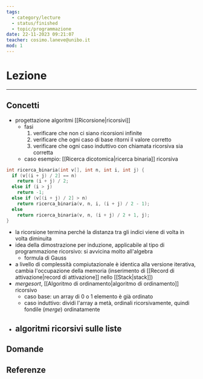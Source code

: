 ```yaml
---
tags:
  - category/lecture
  - status/finished
  - topic/programmazione
date: 22-11-2023 09:21:07
teacher: cosimo.laneve@unibo.it
mod: 1
---
```

# Lezione
---
## Concetti
- progettazione algoritmi [[Ricorsione|ricorsivi]]
	- fasi
		1. verificare che non ci siano ricorsioni infinite
		2. verificare che ogni caso di base ritorni il valore corretto
		3. verificare che ogni caso induttivo con chiamata ricorsiva sia corretta
	- caso esempio: [[Ricerca dicotomica|ricerca binaria]] ricorsiva
```cpp
int ricerca_binaria(int v[], int n, int i, int j) {
  if (v[(i + j) / 2] == n)
    return (i + j) / 2;
  else if (i > j)
    return -1;
  else if (v[(i + j) / 2] > n)
    return ricerca_binaria(v, n, i, (i + j) / 2 - 1);
  else
    return ricerca_binaria(v, n, (i + j) / 2 + 1, j);
}
```
- la ricorsione termina perché la distanza tra gli indici viene di volta in volta diminuita
- idea della dimostrazione per induzione, applicabile al tipo di programmazione ricorsivo: si avvicina molto all'algebra
	- formula di Gauss
- a livello di complessità compiutazionale è identica alla versione iterativa, cambia l'occupazione della memoria (inserimento di [[Record di attivazione|record di attivazione]] nello [[Stack|stack]])
- _mergesort_, [[Algoritmo di ordinamento|algoritmo di ordinamento]] ricorsivo
	- caso base: un array di 0 o 1 elemento è già ordinato
	- caso induttivo: dividi l'array a metà, ordinali ricorsivamente, quindi fondile (_merge_) ordinatamente
- algoritmi ricorsivi sulle liste
	- 

## Domande

## Referenze
